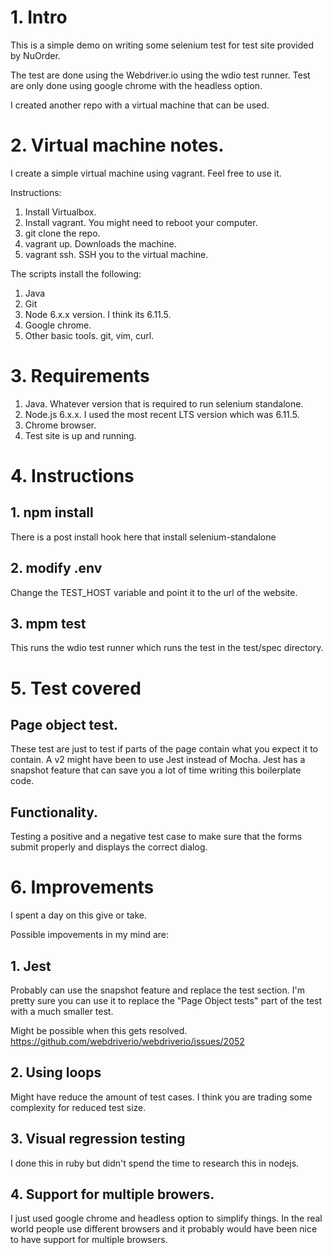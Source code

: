 # 1. Intro

This is a simple demo on writing some selenium test for test site provided by NuOrder.

The test are done using the Webdriver.io using the wdio test runner. Test are only done using google chrome with the headless option.

I created another repo with a virtual machine that can be used.





# 2. Virtual machine notes.

I create a simple virtual machine using vagrant. Feel free to use it.

Instructions:
1. Install Virtualbox.
2. Install vagrant. You might need to reboot your computer. 
3. git clone the repo.
4. vagrant up. Downloads the machine.
5. vagrant ssh. SSH you to the virtual machine.

The scripts install the following:
1. Java
2. Git
3. Node 6.x.x version. I think its 6.11.5.
4. Google chrome.
5. Other basic tools. git, vim, curl.




# 3. Requirements

1. Java. Whatever version that is required to run selenium standalone.
2. Node.js 6.x.x. I used the most recent LTS version which was 6.11.5.
3. Chrome browser.
4. Test site is up and running.


# 4. Instructions

## 1. npm install

There is a post install hook here that install selenium-standalone

## 2. modify .env

Change the TEST_HOST variable and point it to the url of the website.

## 3. mpm test

This runs the wdio test runner which runs the test in the test/spec directory.





# 5. Test covered

## Page object test.

These test are just to test if parts of the page contain what you expect it to contain. A v2 might have been to use Jest instead of Mocha. Jest has a snapshot feature that can save you a lot of time writing this boilerplate code.

## Functionality.

Testing a positive and a negative test case to make sure that the forms submit properly and displays the correct dialog.





# 6. Improvements

I spent a day on this give or take.

Possible impovements in my mind are:

## 1. Jest 

Probably can use the snapshot feature and replace the test section.
I'm pretty sure you can use it to replace the "Page Object tests" part of the test with a much smaller test.

Might be possible when this gets resolved.
https://github.com/webdriverio/webdriverio/issues/2052

## 2. Using loops

Might have reduce the amount of test cases. 
I think you are trading some complexity for reduced test size.

## 3. Visual regression testing

I done this in ruby but didn't spend the time to research this in nodejs.

## 4. Support for multiple browers.

I just used google chrome and headless option to simplify things. In the real world people use different browsers and it probably would have been nice to have support for multiple browsers.